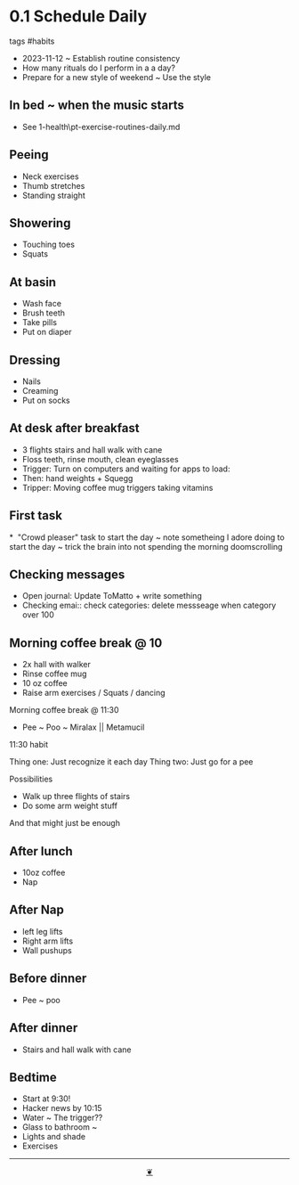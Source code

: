 # 0.1 Schedule Daily

tags #habits

* 2023-11-12 ~ Establish routine consistency
* How many rituals do I perform in a a day?
* Prepare for a new style of weekend ~ Use the style

## In bed ~ when the music starts

* See 1-health\\pt-exercise-routines-daily.md

## Peeing

* Neck exercises
* Thumb stretches
* Standing straight

## Showering

* Touching toes
* Squats

## At basin

* Wash face
* Brush teeth
* Take pills
* Put on diaper

## Dressing

* Nails
* Creaming
* Put on socks

## At desk after breakfast

* 3 flights stairs and hall walk with cane
* Floss teeth, rinse mouth, clean eyeglasses
* Trigger: Turn on computers and waiting for apps to load:
* Then: hand weights + Squegg
* Tripper: Moving coffee mug triggers taking vitamins

## First task

\*  "Crowd pleaser" task to start the day ~ note sometheing I adore doing to start the day ~ trick the brain into not spending the morning doomscrolling

## Checking messages

* Open journal: Update ToMatto + write something
* Checking emai:: check categories: delete messseage when category over 100

## Morning coffee break @ 10

* 2x hall with walker
* Rinse coffee mug
* 10 oz coffee
* Raise arm exercises / Squats / dancing

Morning coffee break @ 11:30

* Pee ~ Poo ~ Miralax || Metamucil

11:30 habit

Thing one: Just recognize it each day Thing two: Just go for a pee

Possibilities

* Walk up three flights of stairs
* Do some arm weight stuff

And that might just be enough

## After lunch

* 10oz coffee
* Nap

## After Nap

* left leg lifts
* Right arm lifts
* Wall pushups 

## Before dinner

* Pee ~ poo

## After dinner

* Stairs and hall walk with cane

## Bedtime

* Start at 9:30!
* Hacker news by 10:15
* Water ~ The trigger??
* Glass to bathroom ~
* Lights and shade
* Exercises

***

<center title="Hello! Click me to go up to the top"><a class="aDingbat" href="javascript:window.scrollTo(0,0);">❦</a></center>